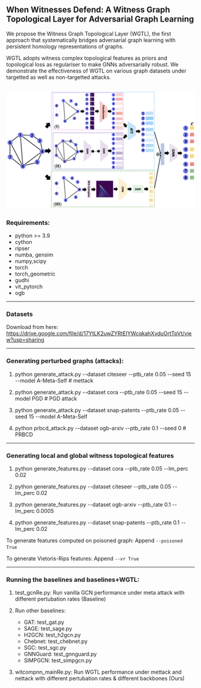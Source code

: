 ## When Witnesses Defend: A Witness Graph Topological Layer for Adversarial Graph Learning
We propose the Witness Graph Topological Layer (WGTL), the first approach that systematically bridges adversarial graph learning with persistent homology representations of graphs. 

WGTL adopts witness complex topological features as priors and topological loss as regulariser to make GNNs adversarially robust. We demonstrate the effectiveness of WGTL on various graph datasets under targetted as well as non-targetted attacks. 


![](intro.png)
-----------
<h3> Requirements: </h3>

- python >= 3.9
- cython
- ripser
- numba, gensim
- numpy,scipy 
- torch
- torch_geometric
- gudhi
- vit_pytorch
- ogb

-----------

<h3> Datasets </h3>

Download from here: https://drive.google.com/file/d/17YtLK2uwZYRtEIYWcqkahXvduOrtTpVt/view?usp=sharing 

-----------
<h3>  Generating perturbed graphs (attacks): </h3> 

1. python generate_attack.py --dataset citeseer --ptb_rate 0.05 --seed 15 --model A-Meta-Self # mettack

2. python generate_attack.py --dataset cora --ptb_rate 0.05 --seed 15 --model PGD # PGD attack

3. python generate_attack.py --dataset snap-patents --ptb_rate 0.05 --seed 15 --model A-Meta-Self

4. python prbcd_attack.py --dataset ogb-arxiv --ptb_rate 0.1 --seed 0 # PRBCD

-----------

<h3>  Generating local and global witness topological features </h3> 

1. python generate_features.py --dataset cora --ptb_rate 0.05 --lm_perc 0.02

2. python generate_features.py --dataset citeseer --ptb_rate 0.05 --lm_perc 0.02

3. python generate_features.py --dataset ogb-arxiv --ptb_rate 0.1 --lm_perc 0.0005 

4. python generate_features.py --dataset snap-patents --ptb_rate 0.1 --lm_perc 0.02 

To generate features computed on poisoned graph:  Append `--poisoned True`

To generate Vietoris-Rips features:  Append `--vr True`

-----------

<h3> Running the baselines and baselines+WGTL: </h3>

1. test_gcnRe.py: Run vanilla GCN performance under meta attack with different pertubation rates (Baseline)

2. Run other baselines:
    - GAT: test_gat.py
    - SAGE: test_sage.py
    - H2GCN: test_h2gcn.py
    - Chebnet: test_chebnet.py
    - SGC: test_sgc.py
    - GNNGuard: test_gnnguard.py
    - SIMPGCN: test_simpgcn.py

3. witcompnn_mainRe.py: Run WGTL performance under mettack and nettack with different pertubation rates & different backbones (Ours)
